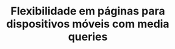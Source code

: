 ---
layout: redirect
category: blog caelum
title: Flexibilidade em páginas para dispositivos móveis com media queries
originalURI: http://blog.caelum.com.br/flexibilidade-em-paginas-para-dispositivos-moveis-com-media-queries/
class: destaque
standalone: true
---